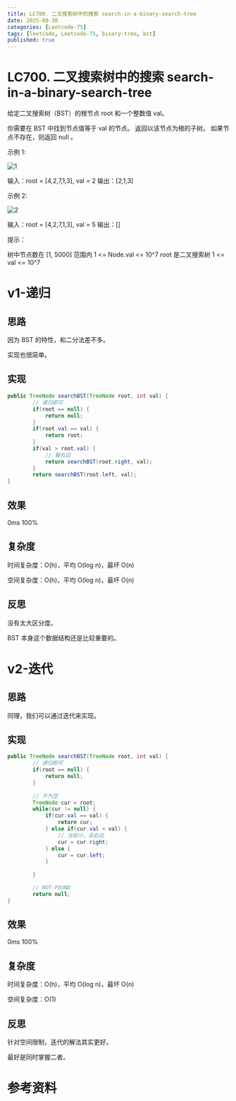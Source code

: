 ```yaml
---
title: LC700. 二叉搜索树中的搜索 search-in-a-binary-search-tree
date: 2025-09-30
categories: [Leetcode-75]
tags: [leetcode, Leetcode-75, binary-tree, bst]
published: true
---
```


# LC700. 二叉搜索树中的搜索 search-in-a-binary-search-tree

给定二叉搜索树（BST）的根节点 root 和一个整数值 val。

你需要在 BST 中找到节点值等于 val 的节点。 返回以该节点为根的子树。 如果节点不存在，则返回 null 。

示例 1:

![1](https://assets.leetcode.com/uploads/2021/01/12/tree1.jpg)

输入：root = [4,2,7,1,3], val = 2
输出：[2,1,3]

示例 2:

![2](https://assets.leetcode.com/uploads/2021/01/12/tree2.jpg)

输入：root = [4,2,7,1,3], val = 5
输出：[]

提示：

树中节点数在 [1, 5000] 范围内
1 <= Node.val <= 10^7
root 是二叉搜索树
1 <= val <= 10^7

# v1-递归

## 思路

因为 BST 的特性，和二分法差不多。

实现也很简单。

## 实现

```java
public TreeNode searchBST(TreeNode root, int val) {
        // 递归即可
        if(root == null) {
            return null;
        }       
        if(root.val == val) {
            return root;
        }
        if(val > root.val) {
            // 看右边
            return searchBST(root.right, val);
        }
        return searchBST(root.left, val);
}
```

## 效果

0ms 100%

## 复杂度

时间复杂度：O(h)，平均 O(log n)，最坏 O(n)

空间复杂度：O(h)，平均 O(log n)，最坏 O(n)

## 反思

没有太大区分度。

BST 本身这个数据结构还是比较重要的。

# v2-迭代

## 思路

同理，我们可以通过迭代来实现。

## 实现

```java
public TreeNode searchBST(TreeNode root, int val) {
        // 递归即可
        if(root == null) {
            return null;
        }       
        
        // 不为空
        TreeNode cur = root;
        while(cur != null) {
            if(cur.val == val) {
                return cur;
            } else if(cur.val < val) {
                // 当前小，去右边
                cur = cur.right;
            } else {
                cur = cur.left;
            }
            
        }

        // NOT-FOUND
        return null;
}
```

## 效果

0ms 100%

## 复杂度

时间复杂度：O(h)，平均 O(log n)，最坏 O(n)

空间复杂度：O(1)

## 反思

针对空间限制，迭代的解法其实更好。

最好是同时掌握二者。

# 参考资料